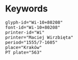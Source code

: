 # Keywords
<pre>
glyph-id="Wi-10+80208"
font-id="Wi-10+80208"
printer-id="Wi"
printer="Maciej Wirzbięta"
period="1555/7-1605"
place="Kraków"
PT plate="563"
</pre>
